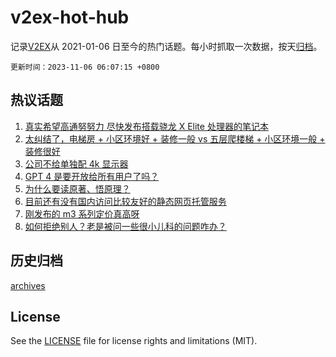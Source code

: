 # v2ex-hot-hub

 记录[V2EX](https://www.v2ex.com/)从 2021-01-06 日至今的热门话题。每小时抓取一次数据，按天[归档](archives)。

`更新时间：2023-11-06 06:07:15 +0800`

## 热议话题

1. [真实希望高通努努力 尽快发布搭载骁龙 X Elite 处理器的笔记本](https://www.v2ex.com/t/988772)
1. [太纠结了，电梯房 + 小区环境好 + 装修一般 vs 五层爬楼梯 + 小区环境一般 + 装修很好](https://www.v2ex.com/t/988783)
1. [公司不给单独配 4k 显示器](https://www.v2ex.com/t/988731)
1. [GPT 4 是要开放给所有用户了吗？](https://www.v2ex.com/t/988720)
1. [为什么要读原著、悟原理？](https://www.v2ex.com/t/988761)
1. [目前还有没有国内访问比较友好的静态网页托管服务](https://www.v2ex.com/t/988715)
1. [刚发布的 m3 系列定价真高呀](https://www.v2ex.com/t/988750)
1. [如何拒绝别人？老是被问一些很小儿科的问题咋办？](https://www.v2ex.com/t/988785)

## 历史归档

[archives](archives)

## License

See the [LICENSE](LICENSE) file for license rights and limitations (MIT).
